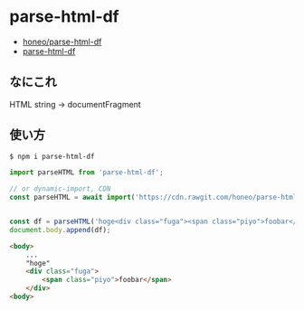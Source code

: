 # parse-html-df
* [honeo/parse-html-df](https://github.com/honeo/parse-html-df)  
* [parse-html-df](https://www.npmjs.com/package/parse-html-df)


## なにこれ
HTML string -> documentFragment


## 使い方
```sh
$ npm i parse-html-df
```
```js
import parseHTML from 'parse-html-df';

// or dynamic-import, CDN
const parseHTML = await import('https://cdn.rawgit.com/honeo/parse-html-df/master/index.mjs');


const df = parseHTML('hoge<div class="fuga"><span class="piyo">foobar</span></div>');
document.body.append(df);
```
```html
<body>
	...
	"hoge"
	<div class="fuga">
		<span class="piyo">foobar</span>
	</div>
<body>
```
